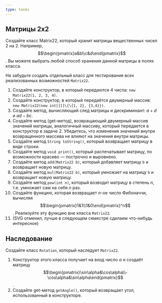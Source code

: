 ```yaml
---
type: tasks
---
```


## Матрицы 2x2
Создайте класс Matrix22, который хранит матрицы вещественных чисел 2 на 2. Например,
$$\begin{pmatrix}a&b\\c&d\end{pmatrix}$$. Вы можете выбрать любой способ хранения данной матрицы
в полях класса.

Не забудьте создать отдельный класс для тестирования всех реализованных возможностей `Matrix22`.

1. Создайте конструктор, в который передаются 4 числа: `new Matrix22(1, 2, 3, 4)`.
2. Создайте конструктор, в который передаётся двумерный массив:
   `new Matrix22(new int[][]\{\{1, 2}, {3,4}})`.
3. Создайте метод, вычисляющий след матрицы и дискриминант: $a+d$ и $ad-bc$.
4. Создайте метод (get-метод), возвращающий двумерный массив значений матрицы, аналогичный массиву, который передается в конструктор в задаче 2. Убедитесь, что изменения значений внутри возвращенного массива не влияют на значения внутри матрицы.
5. Создайте метод `String toString()`, который возвращает матрицу в виде строки.
6. Создайте метод `void print()`, который распечатывает матрицу, по возможности красиво — построчно и выровнено.
7. Создайте метод `add(Matrix22 b)`, который добавляет матрицу `b` и возвращает новую матрицу.
8. Создайте метод `mul(Matrix22 b)`, который умножает на матрицу `b` и возвращает новую матрицу.
9. Создайте метод `pow(int n)`, который возводит матрицу в степень $n$, т.е. умножает сам на себя $n$ раз.
10. Создайте функцию, которая возвращает $n$-ое число Фибоначчи, вычисляя $$\begin{pmatrix}1&1\\1&0\end{pmatrix}^n$$. Реализуйте эту функцию вне класса `Matrix22`.
11. (SVG отменил, лучше в следующем семестре сделаем что-нибудь интересное)

## Наследование

Создайте класс `Rotation`, который наследует `Matrix22`.
1. Конструктор этого класса получает на вход число $\alpha$ и создаёт матрицу $$\begin{pmatrix}\sin\alpha&\cos\alpha\\-\cos\alpha&\sin\alpha\end{pmatrix}$$.
2. Создайте get-метод `getAngle()`, который возвращает угол, использованный в конструкторе.
